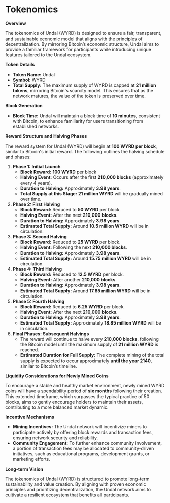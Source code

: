 # Tokenomics

**Overview**

The tokenomics of Undal (WYRD) is designed to ensure a fair, transparent, and sustainable economic model that aligns with the principles of decentralization. By mirroring Bitcoin’s economic structure, Undal aims to provide a familiar framework for participants while introducing unique features tailored to the Undal ecosystem.

**Token Details**

* **Token Name:** Undal
* **Symbol:** WYRD
* **Total Supply:** The maximum supply of WYRD is capped at **21 million tokens**, mirroring Bitcoin's scarcity model. This ensures that as the network matures, the value of the token is preserved over time.

**Block Generation**

* **Block Time:** Undal will maintain a block time of **10 minutes**, consistent with Bitcoin, to enhance familiarity for users transitioning from established networks.

**Reward Structure and Halving Phases**

The reward system for Undal (WYRD) will begin at **100 WYRD per block**, similar to Bitcoin's initial reward. The following outlines the halving schedule and phases:

1. **Phase 1: Initial Launch**
   * **Block Reward:** **100 WYRD** per block
   * **Halving Event:** Occurs after the first **210,000 blocks** (approximately every 4 years).
   * **Duration to Halving:** Approximately **3.98 years**.
   * **Total Supply at this Stage:** **21 million WYRD** will be gradually mined over time.
2. **Phase 2: First Halving**
   * **Block Reward:** Reduced to **50 WYRD** per block.
   * **Halving Event:** After the next **210,000 blocks**.
   * **Duration to Halving:** Approximately **3.98 years**.
   * **Estimated Total Supply:** Around **10.5 million WYRD** will be in circulation.
3. **Phase 3: Second Halving**
   * **Block Reward:** Reduced to **25 WYRD** per block.
   * **Halving Event:** Following the next **210,000 blocks**.
   * **Duration to Halving:** Approximately **3.98 years**.
   * **Estimated Total Supply:** Around **15.75 million WYRD** will be in circulation.
4. **Phase 4: Third Halving**
   * **Block Reward:** Reduced to **12.5 WYRD** per block.
   * **Halving Event:** After another **210,000 blocks**.
   * **Duration to Halving:** Approximately **3.98 years**.
   * **Estimated Total Supply:** Around **17.85 million WYRD** will be in circulation.
5. **Phase 5: Fourth Halving**
   * **Block Reward:** Reduced to **6.25 WYRD** per block.
   * **Halving Event:** After the next **210,000 blocks**.
   * **Duration to Halving:** Approximately **3.98 years**.
   * **Estimated Total Supply:** Approximately **18.85 million WYRD** will be in circulation.
6. **Final Phases: Subsequent Halvings**
   * The reward will continue to halve every **210,000 blocks**, following the Bitcoin model until the maximum supply of **21 million WYRD** is reached.
   * **Estimated Duration for Full Supply:** The complete mining of the total supply is expected to occur approximately **until the year 2140**, similar to Bitcoin’s timeline.

**Liquidity Considerations for Newly Mined Coins**

To encourage a stable and healthy market environment, newly mined WYRD coins will have a spendability period of **six months** following their creation. This extended timeframe, which surpasses the typical practice of 50 blocks, aims to gently encourage holders to maintain their assets, contributing to a more balanced market dynamic.

**Incentive Mechanisms**

* **Mining Incentives:** The Undal network will incentivize miners to participate actively by offering block rewards and transaction fees, ensuring network security and reliability.
* **Community Engagement:** To further enhance community involvement, a portion of transaction fees may be allocated to community-driven initiatives, such as educational programs, development grants, or marketing efforts.

**Long-term Vision**

The tokenomics of Undal (WYRD) is structured to promote long-term sustainability and value creation. By aligning with proven economic principles and prioritizing decentralization, the Undal network aims to cultivate a resilient ecosystem that benefits all participants.
